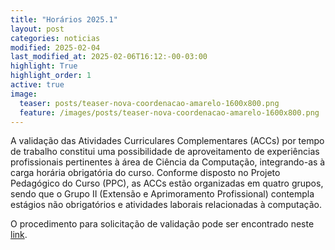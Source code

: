 ```yaml
---
title: "Horários 2025.1"
layout: post
categories: noticias
modified: 2025-02-04
last_modified_at: 2025-02-06T16:12:-00-03:00
highlight: True
highlight_order: 1
active: true
image:
  teaser: posts/teaser-nova-coordenacao-amarelo-1600x800.png
  feature: /images/posts/teaser-nova-coordenacao-amarelo-1600x800.png
---
```

A validação das Atividades Curriculares Complementares (ACCs) por tempo de trabalho constitui uma possibilidade de aproveitamento de experiências profissionais pertinentes à área de Ciência da Computação, integrando-as à carga horária obrigatória do curso. Conforme disposto no Projeto Pedagógico do Curso (PPC), as ACCs estão organizadas em quatro grupos, sendo que o Grupo II (Extensão e Aprimoramento Profissional) contempla estágios não obrigatórios e atividades laborais relacionadas à computação.

O procedimento para solicitação de validação pode ser encontrado neste [link](https://cc.uffs.edu.br/postagens/2025/04/25/validacao-acc-por-trabalho/).
